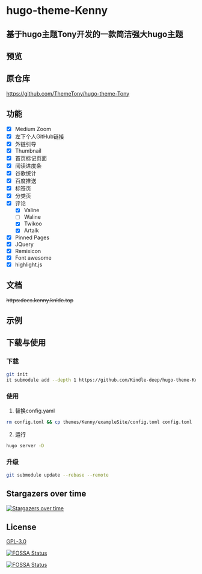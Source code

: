 # hugo-theme-Kenny
## 基于hugo主题Tony开发的一款简洁强大hugo主题

## 预览

## 原仓库
https://github.com/ThemeTony/hugo-theme-Tony

## 功能

- [x] Medium Zoom
- [x] 左下个人GitHub链接
- [x] 外链引导
- [x] Thumbnail
- [x] 首页标记页面
- [x] 阅读进度条
- [x] 谷歌统计
- [x] 百度推送
- [x] 标签页
- [x] 分类页
- [x] 评论
    - [x] Valine
    - [ ] Waline
    - [x] Twikoo
    - [x] Artalk
- [x] Pinned Pages
- [x] JQuery
- [x] Remixicon
- [x] Font awesome
- [x] highlight.js

## 文档
~~https:docs.kenny.knlde.top~~

## 示例

## 下载与使用
### 下载
```bash
git init
it submodule add --depth 1 https://github.com/Kindle-deep/hugo-theme-Kenny.git themes/Kenny
```

### 使用
1. 替换config.yaml
```bash
rm config.toml && cp themes/Kenny/exampleSite/config.toml config.toml
```

2. 运行
```bash
hugo server -D
```
### 升级
```bash
git submodule update --rebase --remote
```

## Stargazers over time

[![Stargazers over time](https://starchart.cc/Kindle-deep/hugo-theme-Kenny.svg)](https://starchart.cc/Kindle-deep/hugo-theme-Kenny)

## License

[GPL-3.0](./LICENSE)

[![FOSSA Status](https://app.fossa.com/api/projects/git/github.com/Kindle-deep/hugo-theme-Kenny.svg?type=shield)](https://app.fossa.com/projects/git/github.com/Kindle-deep/hugo-theme-Kenny?ref=badge_shield)

[![FOSSA Status](https://app.fossa.com/api/projects/git/github.com/Kindle-deep/hugo-theme-Kenny.svg?type=large)](https://app.fossa.com/projects/git/github.com/Kindle-deep/hugo-theme-Kenny?ref=badge_large)




